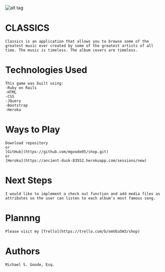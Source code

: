 

![alt tag](https://i.imgur.com/pPHKVq7.png)

# CLASSICS

    Classics is an application that allows you to browse some of the greatest music ever created by some of the greatest artists of all time. The music is timeless. The album covers are timeless.

# Technologies Used 
    
    This game was built using:
    -Ruby on Rails
    -HTML
    -CSS
    -JQuery
    -Bootstrap
    -Heroku

# Ways to Play

    Download repository
    or
    [GitHub](https://github.com/mgoode05/shop.git)
    or
    [Heroku](https://ancient-dusk-83552.herokuapp.com/sessions/new)

# Next Steps

    I would like to implement a check out function and add media files as attributes so the user can listen to each album's most famous song.

# Plannng

    Please visit my [Trello](https://trello.com/b/omVEu5W3/shop)

# Authors

    Michael S. Goode, Esq.
